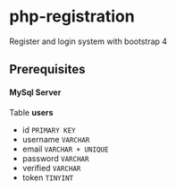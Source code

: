 # php-registration

Register and login system with bootstrap 4

## Prerequisites
#### MySql Server
Table  **users**
- id `PRIMARY KEY`
- username `VARCHAR`
- email `VARCHAR + UNIQUE`
- password `VARCHAR`
- verified `VARCHAR`
- token `TINYINT`